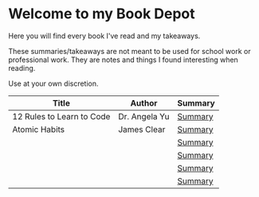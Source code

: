 <h1>Welcome to my Book Depot</h1>
<p>Here you will find every book I've read and my takeaways.</p>
<p>These summaries/takeaways are not meant to be used for school work or professional work. They are notes and things I found interesting when reading.</p>
<p>Use at your own discretion.</p>


<table>
    <thead>
        <th>Title</th>
        <th>Author</th>
        <th>Summary</th>
    </thead>
    <tbody>
        <tr>
            <td>12 Rules to Learn to Code</td>
            <td>Dr. Angela Yu</td>
            <td><a href="12-rules-to-learn-to-code.html">Summary</a></td>
        </tr>
        <tr>
            <td>Atomic Habits</td>
            <td>James Clear</td>
            <td><a href="atomic-habits.html">Summary</a></td>
        </tr>
        <tr>
            <td></td>
            <td></td>
            <td><a href="#">Summary</a></td>
        </tr>
        <tr>
            <td></td>
            <td></td>
            <td><a href="#">Summary</a></td>
        </tr>
        <tr>
            <td></td>
            <td></td>
            <td><a href="#">Summary</a></td>
        </tr>
        <tr>
            <td></td>
            <td></td>
            <td><a href="#">Summary</a></td>
        </tr>
    </tbody>
</table>